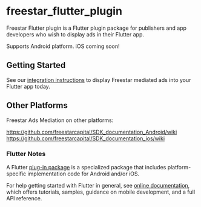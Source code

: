 # freestar_flutter_plugin

Freestar Flutter plugin is a Flutter plugin package for publishers and app developers who wish to display ads in their Flutter app.

Supports Android platform.  iOS coming soon!

## Getting Started

See our [integration instructions](https://github.com/freestarcapital/freestar_flutter_plugin/wiki) to display Freestar mediated ads into your Flutter app today.


## Other Platforms

Freestar Ads Mediation on other platforms:

https://github.com/freestarcapital/SDK_documentation_Android/wiki
https://github.com/freestarcapital/SDK_documentation_ios/wiki



### Flutter Notes
A Flutter [plug-in package](https://flutter.dev/developing-packages/)
is a specialized package that includes platform-specific implementation code for
Android and/or iOS.

For help getting started with Flutter in general, see [online documentation](https://flutter.dev/docs), which offers tutorials,
samples, guidance on mobile development, and a full API reference.

